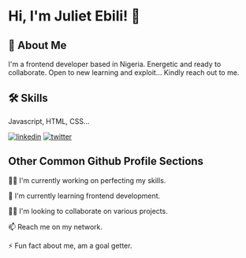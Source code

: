 # Hi, I'm Juliet Ebili! 👋

## 🚀 About Me
I'm a frontend developer based in Nigeria. 
Energetic and ready to collaborate. 
Open to new learning and exploit...
Kindly reach out to me.


## 🛠 Skills
Javascript, HTML, CSS...



[![linkedin](https://img.shields.io/badge/linkedin-0A66C2?style=for-the-badge&logo=linkedin&logoColor=white)](https://www.linkedin.com/julietebili)
[![twitter](https://img.shields.io/badge/twitter-1DA1F2?style=for-the-badge&logo=twitter&logoColor=white)](https://twitter.comjulietebili/)


## Other Common Github Profile Sections
👩‍💻 I'm currently working on perfecting my skills.

🧠 I'm currently learning frontend development.

👯‍♀️ I'm looking to collaborate on various projects.

📫 Reach me on my network.

⚡️ Fun fact about me, am a  goal getter.






